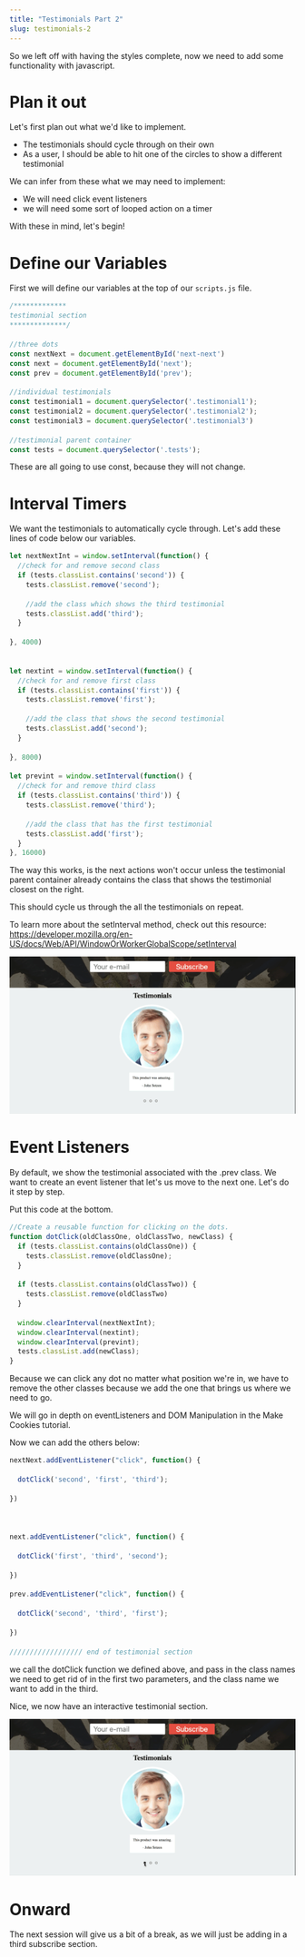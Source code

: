 ```yaml
---
title: "Testimonials Part 2"
slug: testimonials-2
---
```


So we left off with having the styles complete, now we need to add some functionality with javascript.

# Plan it out
Let's first plan out what we'd like to implement.

- The testimonials should cycle through on their own
- As a user, I should be able to hit one of the circles to show a different testimonial

We can infer from these what we may need to implement:

- We will need click event listeners
- we will need some sort of looped action on a timer

With these in mind, let's begin!

# Define our Variables

First we will define our variables at the top of our ```scripts.js``` file.

```js
/*************
testimonial section
**************/

//three dots
const nextNext = document.getElementById('next-next')
const next = document.getElementById('next');
const prev = document.getElementById('prev');

//individual testimonials
const testimonial1 = document.querySelector('.testimonial1');
const testimonial2 = document.querySelector('.testimonial2');
const testimonial3 = document.querySelector('.testimonial3')

//testimonial parent container
const tests = document.querySelector('.tests');

```  
These are all going to use const, because they will not change.

# Interval Timers
We want the testimonials to automatically cycle through. Let's add these lines of code below our variables.

```js
let nextNextInt = window.setInterval(function() {
  //check for and remove second class
  if (tests.classList.contains('second')) {
    tests.classList.remove('second');

    //add the class which shows the third testimonial
    tests.classList.add('third');
  }

}, 4000)


let nextint = window.setInterval(function() {
  //check for and remove first class
  if (tests.classList.contains('first')) {
    tests.classList.remove('first');

    //add the class that shows the second testimonial
    tests.classList.add('second');
  }

}, 8000)

let prevint = window.setInterval(function() {
  //check for and remove third class
  if (tests.classList.contains('third')) {
    tests.classList.remove('third');

    //add the class that has the first testimonial
    tests.classList.add('first');
  }
}, 16000)
```

The way this works, is the next actions won't occur unless the testimonial parent container already contains the class that shows the testimonial closest on the right.

This should cycle us through the all the testimonials on repeat.

To learn more about the setInterval method, check out this resource: https://developer.mozilla.org/en-US/docs/Web/API/WindowOrWorkerGlobalScope/setInterval

![Testimonial Cycle](images/cycle.gif "Testimonial Cycle")

# Event Listeners

By default, we show the testimonial associated with the .prev class. We want to create an event listener that let's us move to the next one. Let's do it step by step.

Put this code at the bottom.

```js
//Create a reusable function for clicking on the dots.
function dotClick(oldClassOne, oldClassTwo, newClass) {
  if (tests.classList.contains(oldClassOne)) {
    tests.classList.remove(oldClassOne);
  }

  if (tests.classList.contains(oldClassTwo)) {
    tests.classList.remove(oldClassTwo)
  }

  window.clearInterval(nextNextInt);
  window.clearInterval(nextint);
  window.clearInterval(prevint);
  tests.classList.add(newClass);
}


```
Because we can click any dot no matter what position we're in, we have to remove the other classes because we add the one that brings us where we need to go.

We will go in depth on eventListeners and DOM Manipulation in the Make Cookies tutorial.

Now we can add the others below:

```js
nextNext.addEventListener("click", function() {

  dotClick('second', 'first', 'third');

})



next.addEventListener("click", function() {

  dotClick('first', 'third', 'second');

})

prev.addEventListener("click", function() {

  dotClick('second', 'third', 'first');

})

////////////////// end of testimonial section
```

we call the dotClick function we defined above, and pass in the class names we need to get rid of in the first two parameters, and the class name we want to add in the third.

Nice, we now have an interactive testimonial section.

![testimonial cycle 2](images/cycle2.gif "Testimonial cycle 2")

# Onward

The next session will give us a bit of a break, as we will just be adding in a third subscribe section.
